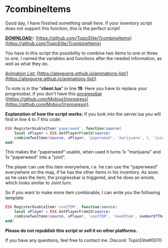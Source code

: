 # 7combineItems

Good day, I have finished something small here.
If your inventory script does not support this function, this is the perfect script!

**[DOWNLOAD:](https://github.com/TopicElite/7combineItems):** [https://github.com/TopicElite/7combineItems](https://github.com/TopicElite/7combineItems)

You have in this script the possibility to combine two items to one or three to one. I named the variables and functions after the needed information, as well as what they do.

[Animation List:](https://alexguirre.github.io/animations-list/) [https://alexguirre.github.io/animations-list/](https://alexguirre.github.io/animations-list/)

To note is in the "**client.lua**" in line **19**. Here you have to replace your progressbar, if you don't have this [progressbar](https://github.com/Mobius1/rprogress) ([https://github.com/Mobius1/rprogress](https://github.com/Mobius1/rprogress)).

**Explanation of how the script works:**
If you look into the server.lua you will find in line 4 to 7 this code:
```lua
ESX.RegisterUsableItem('paperweed', function(source)
    local xPlayer = ESX.GetPlayerFromId(source)
    combineTwoItems(source, xPlayer, 'paperweed', 'marijuana', 1, 'joint', 1, "Joint drehen", 10000, "mp_arresting", "a_uncuff")
end)
```

This makes the "paperweed" usable, when used it turns 1x "marijuana" and 1x "paperweed" into a "joint".

The player can use this item everywhere, i.e. he can use the "paperweed" everywhere on the map, if he has the other items in his inventory. As soon as he uses the item, the progressbar is triggered, and he does an emote, which looks similar to Joint turn.

So if you want to make more item combinable, I can write you the following template:

```lua
ESX.RegisterUsableItem('useITEM', function(source)
    local xPlayer = ESX.GetPlayerFromId(source)
    combineTwoItems(source, xPlayer, 'useITEM', 'needItem', numberOfTheyNeed, 'resultItem', numberOfTheyGet, "TEXT", durationOfCombine, "EmoteCategory", "EmoteName")
end)
```

**Please do not republish this script or sell it on other platforms.**

If you have any questions, feel free to contact me.
Discord: TopicElite#0070
